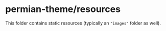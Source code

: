 # permian-theme/resources

This folder contains static resources (typically an `"images"` folder as well).
